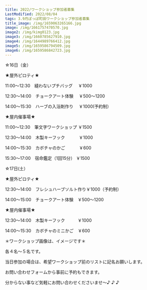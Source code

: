 ```yaml
---
title: 2022/ワークショップ参加者募集
LastModified: 2022/08/04
tags: 3.9月ぽっぽ町田ワークショップ参加者募集
title_image: /img/1659063265166.jpg
image: /img/1661757470570.jpg
image2: /img/kimg0123.jpg
image3: /img/1660785627910.jpg
image4: /img/1644989766412.jpg
image5: /img/1659586794509.jpg
image6: /img/1659586842723.jpg
---
```

☆16日（金）

★屋外ピロティ★

11:00～12:30　縫わないプチバッグ 　￥1000

12:30～14:00　チョークアート体験 　￥500～1200

14:00～15:30　ハーブの入浴剤作り 　￥1000(予約制）

★屋内催事場★

11:00～12:30　筆文字ワークショップ  ￥1500

12:30～14:00　木製キーフック　　　 ￥1000

14:00～15:30　カボチャのかご　　　 ￥600

15:30～17:00　宿命鑑定（1回15分）  ￥1500

☆17日(土）

★屋外ピロティ★

12:30～14:00　フレシュハーブソルト作り￥1000（予約制）

14:00～15:00　チョークアート体験　￥500～1200

★屋内催事場★

12:30～14:00　木製キーフック　　　￥1000

14:00～15:30　カボチャのミニかご　￥600



＊ワークショップ画像は、イメージです＊

各４名～５名です。

当日参加の場合は、希望ワークショップ前のリストに記名お願いします。

お問い合わせフォームから事前に予約もできます。

分からない事など気軽にお問い合わせくださいませ～♪ ♪ ♪